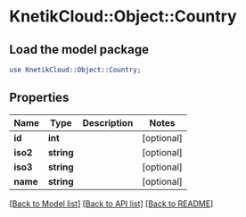 # KnetikCloud::Object::Country

## Load the model package
```perl
use KnetikCloud::Object::Country;
```

## Properties
Name | Type | Description | Notes
------------ | ------------- | ------------- | -------------
**id** | **int** |  | [optional] 
**iso2** | **string** |  | [optional] 
**iso3** | **string** |  | [optional] 
**name** | **string** |  | [optional] 

[[Back to Model list]](../README.md#documentation-for-models) [[Back to API list]](../README.md#documentation-for-api-endpoints) [[Back to README]](../README.md)


